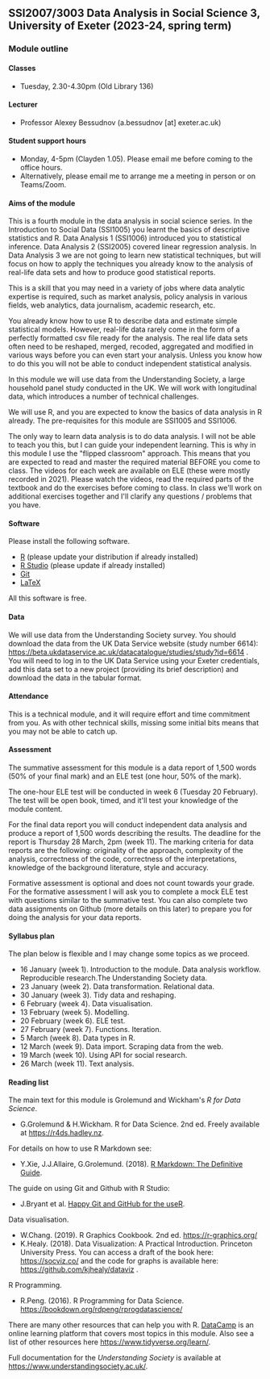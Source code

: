 ## SSI2007/3003 Data Analysis in Social Science 3, University of Exeter (2023-24, spring term)

### Module outline

#### Classes

- Tuesday, 2.30-4.30pm (Old Library 136)

#### Lecturer

- Professor Alexey Bessudnov (a.bessudnov [at] exeter.ac.uk)

#### Student support hours

- Monday, 4-5pm (Clayden 1.05). Please email me before coming to the office hours.
- Alternatively, please email me to arrange me a meeting in person or on Teams/Zoom.

#### Aims of the module

This is a fourth module in the data analysis in social science series. In the Introduction to Social Data (SSI1005) you learnt the basics of descriptive statistics and R. Data Analysis 1 (SSI1006) introduced you to statistical inference. Data Analysis 2 (SSI2005) covered linear regression analysis. In Data Analysis 3 we are not going to learn new statistical techniques, but will focus on how to apply the techniques you already know to the analysis of real-life data sets and how to produce good statistical reports.

This is a skill that you may need in a variety of jobs where data analytic expertise is required, such as market analysis, policy analysis in various fields, web analytics, data journalism, academic research, etc.

You already know how to use R to describe data and estimate simple statistical models. However, real-life data rarely come in the form of a perfectly formatted csv file ready for the analysis. The real life data sets often need to be reshaped, merged, recoded, aggregated and modified in various ways before you can even start your analysis. Unless you know how to do this you will not be able to conduct independent statistical analysis.

In this module we will use data from the Understanding Society, a large household panel study conducted in the UK. We will work with longitudinal data, which introduces a number of technical challenges.

We will use R, and you are expected to know the basics of data analysis in R already. The pre-requisites for this module are SSI1005 and SSI1006.

The only way to learn data analysis is to do data analysis. I will not be able to teach you this, but I can guide your independent learning. This is why in this module I use the "flipped classroom" approach. This means that you are expected to read and master the required material BEFORE you come to class. The videos for each week are available on ELE (these were mostly recorded in 2021). Please watch the videos, read the required parts of the textbook and do the exercises before coming to class. In class we'll work on additional exercises together and I'll clarify any questions / problems that you have.


#### Software

Please install the following software.

- [R](https://www.r-project.org/) (please update your distribution if already installed)
- [R Studio](https://www.rstudio.com/) (please update if already installed)
- [Git](https://git-scm.com/)
- [LaTeX](https://www.latex-project.org/)

All this software is free. 

#### Data

We will use data from the Understanding Society survey. You should download the data from the UK Data Service website (study number 6614): https://beta.ukdataservice.ac.uk/datacatalogue/studies/study?id=6614 . You will need to log in to the UK Data Service using your Exeter credentials, add this data set to a new project (providing its brief description) and download the data in the tabular format.

#### Attendance

This is a technical module, and it will require effort and time commitment from you. As with other technical skills, missing some initial bits means that you may not be able to catch up.

#### Assessment

The summative assessment for this module is a data report of 1,500 words (50% of your final mark) and an ELE test (one hour, 50% of the mark).

The one-hour ELE test will be conducted in week 6 (Tuesday 20 February). The test will be open book, timed, and it'll test your knowledge of the module content.

For the final data report you will conduct independent data analysis and produce a report of 1,500 words describing the results. The deadline for the report is Thursday 28 March, 2pm (week 11). The marking criteria for data reports are the following: originality of the approach, complexity of the analysis, correctness of the code, correctness of the interpretations, knowledge of the background literature, style and accuracy.

Formative assessment is optional and does not count towards your grade. For the formative assessment I will ask you to complete a mock ELE test with questions similar to the summative test. You can also complete two data assignments on Github (more details on this later) to prepare you for doing the analysis for your data reports.

#### Syllabus plan 

The plan below is flexible and I may change some topics as we proceed.

- 16 January (week 1). Introduction to the module. Data analysis workflow. Reproducible research.The Understanding Society data.
- 23 January (week 2). Data transformation. Relational data.
- 30 January (week 3). Tidy data and reshaping.
- 6 February (week 4). Data visualisation.
- 13 February (week 5). Modelling.
- 20 February (week 6). ELE test.
- 27 February (week 7). Functions. Iteration.
- 5 March (week 8). Data types in R.
- 12 March (week 9). Data import. Scraping data from the web.
- 19 March (week 10). Using API for social research.
- 26 March (week 11). Text analysis.

#### Reading list

The main text for this module is Grolemund and Wickham's *R for Data Science*.

- G.Grolemund & H.Wickham. R for Data Science. 2nd ed. Freely available at <https://r4ds.hadley.nz>.

For details on how to use R Markdown see:

- Y.Xie, J.J.Allaire, G.Grolemund. (2018). [R Markdown: The Definitive Guide](https://bookdown.org/yihui/rmarkdown/).

The guide on using Git and Github with R Studio:

- J.Bryant et al. [Happy Git and GitHub for the useR](https://happygitwithr.com/).

Data visualisation.

- W.Chang. (2019). R Graphics Cookbook. 2nd ed. https://r-graphics.org/
- K.Healy. (2018). Data Visualization: A Practical Introduction. Princeton University Press. You can access a draft of the book here: https://socviz.co/  and the code for graphs is available here: https://github.com/kjhealy/dataviz .

R Programming.

- R.Peng. (2016). R Programming for Data Science. https://bookdown.org/rdpeng/rprogdatascience/

There are many other resources that can help you with R. [DataCamp](https://www.datacamp.com/) is an online learning platform that covers most topics in this module. Also see a list of other resources here <https://www.tidyverse.org/learn/>.

Full documentation for the *Understanding Society* is available at <https://www.understandingsociety.ac.uk/>.
